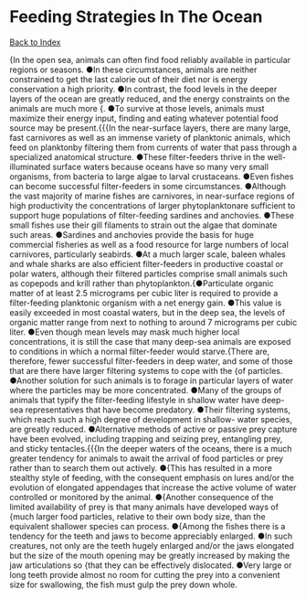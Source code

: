 # Feeding Strategies In The Ocean
[Back to Index](https://github.com/windows10010/tpoExtractor/blob/master/README.md)

{In the open sea, animals can often find food reliably available in particular regions or seasons. ●In these circumstances, animals are neither constrained to get the last calorie out of their diet nor is energy conservation a high priority. ●In contrast, the food levels in the deeper layers of the ocean are greatly reduced, and the energy constraints on the animals are much more {. ●To survive at those levels, animals must maximize their energy input, finding and eating whatever potential food source may be present.{{{In the near-surface layers, there are many large, fast carnivores as well as an immense variety of planktonic animals, which feed on planktonby filtering them from currents of water that pass through a specialized anatomical structure. ●These filter-feeders thrive in the well-illuminated surface waters because oceans have so many very small organisms, from bacteria to large algae to larval crustaceans. ●Even fishes can become successful filter-feeders in some circumstances. ●Although the vast majority of marine fishes are carnivores, in near-surface regions of high productivity the concentrations of larger phytoplanktonare sufficient to support huge populations of filter-feeding sardines and anchovies. ●These small fishes use their gill filaments to strain out the algae that dominate such areas. ●Sardines and anchovies provide the basis for huge commercial fisheries as well as a food resource for large numbers of local carnivores, particularly seabirds. ●At a much larger scale, baleen whales and whale sharks are also efficient filter-feeders in productive coastal or polar waters, although their filtered particles comprise small animals such as copepods and krill rather than phytoplankton.{●Particulate organic matter of at least 2.5 micrograms per cubic liter is required to provide a filter-feeding planktonic organism with a net energy gain. ●This value is easily exceeded in most coastal waters, but in the deep sea, the levels of organic matter range from next to nothing to around 7 micrograms per cubic liter. ●Even though mean levels may mask much higher local concentrations, it is still the case that many deep-sea animals are exposed to conditions in which a normal filter-feeder would starve.{There are, therefore, fewer successful filter-feeders in deep water, and some of those that are there have larger filtering systems to cope with the {of particles. ●Another solution for such animals is to forage in particular layers of water where the particles may be more concentrated. ●Many of the groups of animals that typify the filter-feeding lifestyle in shallow water have deep-sea representatives that have become predatory. ●Their filtering systems, which reach such a high degree of development in shallow- water species, are greatly reduced. ●Alternative methods of active or passive prey capture have been evolved, including trapping and seizing prey, entangling prey, and sticky tentacles.{{{In the deeper waters of the oceans, there is a much greater tendency for animals to await the arrival of food particles or prey rather than to search them out actively. ●{This has resulted in a more stealthy style of feeding, with the consequent emphasis on lures and/or the evolution of elongated appendages that increase the active volume of water controlled or monitored by the animal. ●{Another consequence of the limited availability of prey is that many animals have developed ways of {much larger food particles, relative to their own body size, than the equivalent shallower species can process. ●{Among the fishes there is a tendency for the teeth and jaws to become appreciably enlarged. ●In such creatures, not only are the teeth hugely enlarged and/or the jaws elongated but the size of the mouth opening may be greatly increased by making the jaw articulations so {that they can be effectively dislocated. ●Very large or long teeth provide almost no room for cutting the prey into a convenient size for swallowing, the fish must gulp the prey down whole.